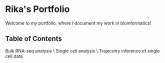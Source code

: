 # Rika's Portfolio

Welcome to my portfolio, where I document my work in bioinformatics!

## Table of Contents

Bulk RNA-seq analysis \\
Single cell analysis \\
Trajecotry inference of single cell data































